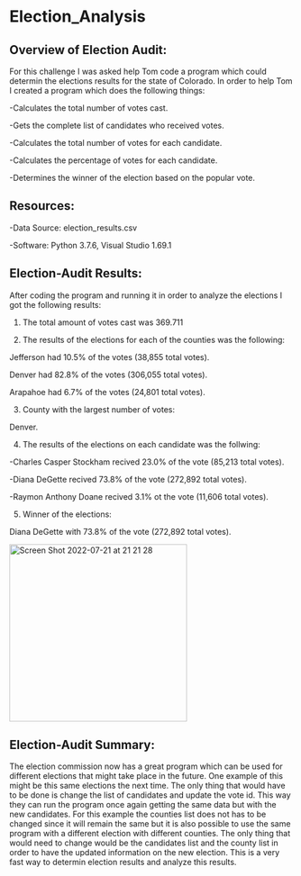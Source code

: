 # Election_Analysis

## Overview of Election Audit:

For this challenge I was asked help Tom code a program which could determin the elections results for the state of Colorado. In order to help Tom I created a program which does the following things:

-Calculates the total number of votes cast.

-Gets the complete list of candidates who received votes.

-Calculates the total number of votes for each candidate.

-Calculates the percentage of votes for each candidate.

-Determines the winner of the election based on the popular vote.

## Resources:

-Data Source: election_results.csv

-Software: Python 3.7.6, Visual Studio 1.69.1

## Election-Audit Results:

After coding the program and running it in order to analyze the elections I got the following results:

1. The total amount of votes cast was 369.711

2. The results of the elections for each of the counties was the following:

Jefferson had 10.5% of the votes (38,855 total votes).

Denver had 82.8% of the votes (306,055 total votes).

Arapahoe had 6.7% of the votes (24,801 total votes).

3. County with the largest number of votes: 

Denver.

4. The results of the elections on each candidate was the follwing:

-Charles Casper Stockham recived 23.0% of the vote (85,213 total votes).

-Diana DeGette recived 73.8% of the vote (272,892 total votes).

-Raymon Anthony Doane recived 3.1% ot the vote (11,606 total votes). 

5. Winner of the elections:

Diana DeGette with 73.8% of the vote (272,892 total votes).

<img width="315" alt="Screen Shot 2022-07-21 at 21 21 28" src="https://user-images.githubusercontent.com/108498940/180349386-bc4b1afa-8750-4afb-8906-282eb5e44c90.png">

## Election-Audit Summary:

The election commission now has a great program which can be used for different elections that might take place in the future. One example of this might be this same elections the next time. The only thing that would have to be done is change the list of candidates and update the vote id. This way they can run the program once again getting the same data but with the new candidates. For this example the counties list does not has to be changed since it will remain the same but it is also possible to use the same program with a different election with different counties. The only thing that would need to change would be the candidates list and the county list in order to have the updated information on the new election. This is a very fast way to determin election results and analyze this results. 
